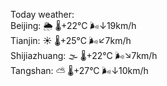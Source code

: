Today weather:  
Beijing: 🌦   🌡️+22°C 🌬️↓19km/h  
Tianjin: ☀️   🌡️+25°C 🌬️↙7km/h  
Shijiazhuang: 🌫  🌡️+22°C 🌬️↘7km/h  
Tangshan: ⛅️  🌡️+27°C 🌬️↓10km/h  
